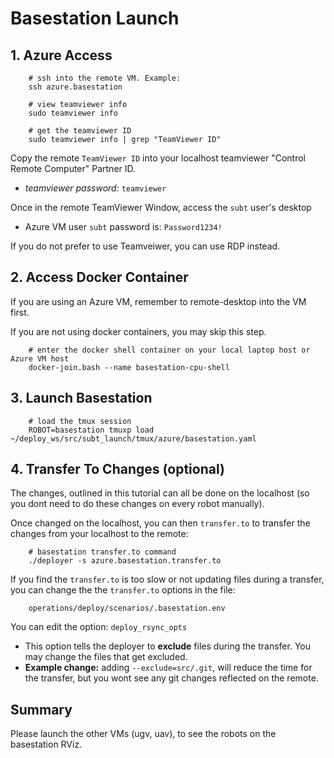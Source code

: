 # Basestation Launch

## 1. Azure Access

        # ssh into the remote VM. Example:
        ssh azure.basestation

        # view teamviewer info
        sudo teamviewer info

        # get the teamviewer ID
        sudo teamviewer info | grep "TeamViewer ID"

Copy the remote `TeamViewer ID` into your localhost teamviewer "Control Remote Computer" Partner ID.

- *teamviewer password:* `teamviewer`

Once in the remote TeamViewer Window, access the `subt` user's desktop

- Azure VM user `subt` password is: `Password1234!`

If you do not prefer to use Teamveiwer, you can use RDP instead.

## 2. Access Docker Container

If you are using an Azure VM, remember to remote-desktop into the VM first.

If you are not using docker containers, you may skip this step.

        # enter the docker shell container on your local laptop host or Azure VM host
        docker-join.bash --name basestation-cpu-shell

## 3. Launch Basestation

        # load the tmux session
        ROBOT=basestation tmuxp load ~/deploy_ws/src/subt_launch/tmux/azure/basestation.yaml

## 4. Transfer To Changes (optional)

The changes, outlined in this tutorial can all be done on the localhost (so you dont need to do these changes on every robot manually).

Once changed on the localhost, you can then `transfer.to` to transfer the changes from your localhost to the remote:

        # basestation transfer.to command
        ./deployer -s azure.basestation.transfer.to

If you find the `transfer.to` is too slow or not updating files during a transfer, you can change the the `transfer.to` options in the file:

        operations/deploy/scenarios/.basestation.env

You can edit the option: `deploy_rsync_opts`

- This option tells the deployer to **exclude** files during the transfer. You may change the files that get excluded.
- **Example change:** adding `--exclude=src/.git`, will reduce the time for the transfer, but you wont see any git changes reflected on the remote.

## Summary

Please launch the other VMs (ugv, uav), to see the robots on the basestation RViz.
